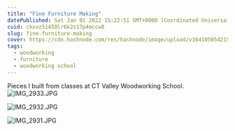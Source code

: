 ```yaml
---
title: "Fine Furniture Making"
datePublished: Sat Jan 01 2022 15:22:51 GMT+0000 (Coordinated Universal Time)
cuid: ckxvz51450lr6k2s17p4mccw8
slug: fine-furniture-making
cover: https://cdn.hashnode.com/res/hashnode/image/upload/v1641050542157/x6rG2pPmo.jpeg
tags:
  - woodworking
  - furniture
  - woodworking school
---
```


Pieces I built from classes at CT Valley Woodworking School.
![IMG_2933.JPG](https://cdn.hashnode.com/res/hashnode/image/upload/v1641050542157/x6rG2pPmo.jpeg)

![IMG_2932.JPG](https://cdn.hashnode.com/res/hashnode/image/upload/v1641050544015/VyoyBfZtC.jpeg)

![IMG_2931.JPG](https://cdn.hashnode.com/res/hashnode/image/upload/v1641050546278/hkEe7nOP_.jpeg)
